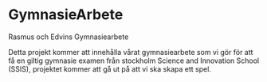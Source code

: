 # GymnasieArbete
Rasmus och Edvins Gymnasiearbete

Detta projekt kommer att innehålla vårat gymnasiearbete som vi gör för att få en giltig gymnasie examen från stockholm Science and Innovation School (SSIS), projektet kommer att gå ut på att vi ska skapa ett spel.
